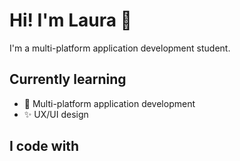 # Hi! I'm Laura 👋

I'm a multi-platform application development student.

## Currently learning

- 🌱 Multi-platform application development
- :sparkles: UX/UI design

## I code with
<!--
**LauraCascallanaFerreira/LauraCascallanaFerreira** is a ✨ _special_ ✨ repository because its `README.md` (this file) appears on your GitHub profile.

Here are some ideas to get you started:

- 🔭 I’m currently working on ...
- 🌱 I’m currently learning ...
- 👯 I’m looking to collaborate on ...
- 🤔 I’m looking for help with ...
- 💬 Ask me about ...
- 📫 How to reach me: ...
- 😄 Pronouns: ...
- ⚡ Fun fact: ...
-->
